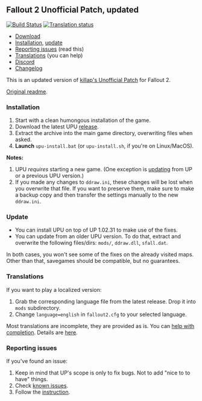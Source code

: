 ## Fallout 2 Unofficial Patch, updated

[![Build Status](https://travis-ci.org/BGforgeNet/Fallout2_Unofficial_Patch.svg?branch=master)](https://travis-ci.org/BGforgeNet/Fallout2_Unofficial_Patch)
[![Translation status](https://tra.bgforge.net/widgets/fallout/-/up/svg-badge.svg)](https://tra.bgforge.net/projects/fallout/up/)

* [Download](https://github.com/BGforgeNet/Fallout2_Unofficial_Patch/releases/latest)
* [Installation](#installation), [update](#update)
* [Reporting issues](#reporting-issues) (read this)
* [Translations](#translations) (you can help)
* [Discord](https://discord.gg/4Yqfggm)
* [Changelog](docs/changelog.md)

This is an updated version of [killap's Unofficial Patch](http://killap.net/) for Fallout 2.

[Original readme](docs/up-readme.txt).

### Installation
1. Start with a clean humongous installation of the game.
1. Download the latest UPU [release](https://github.com/BGforgeNet/Fallout2_Unofficial_Patch/releases/latest).
1. Extract the archive into the main game directory, overwriting files when asked.
1. **Launch** `upu-install.bat` (or `upu-install.sh`, if you're on Linux/MacOS).

**Notes:**
1. UPU _requires_ starting a new game. (One exception is [updating](#update) from UP or a previous UPU version.)
1. If you made any changes to `ddraw.ini`, these changes will be lost when you overwrite that file. If you want to preserve them, make sure to make a backup copy and then transfer the settings manually to the new `ddraw.ini`.

### Update

* You can install UPU on top of UP 1.02.31 to make use of the fixes.
* You can update from an older UPU version. To do that, extract and overwrite the following files/dirs: `mods/`, `ddraw.dll`, `sfall.dat`.

In both cases, you won't see some of the fixes on the already visited maps. Other than that, savegames should be compatible, but no guarantees.

### Translations
If you want to play a localized version:
1. Grab the corresponding language file from the latest release. Drop it into `mods` subdirectory.
1. Change `language=english` in `fallout2.cfg` to your selected language.

Most translations are incomplete, they are provided as is. You can [help with completion](https://tra.bgforge.net/projects/fallout/up/). Details are [here](docs/translations.md).

### Reporting issues
If you've found an issue:

1. Keep in mind that UP's scope is only to fix bugs. Not to add "nice to to have" things.
2. Check [known issues](docs/known.md).
3. Follow the [instruction](docs/reporting.md).
